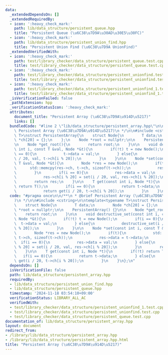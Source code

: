 ```yaml
---
data:
  _extendedDependsOn: []
  _extendedRequiredBy:
  - icon: ':heavy_check_mark:'
    path: lib/data_structure/persistent_queue.hpp
    title: "Persistent Queue (\u6C38\u7D9A\u30AD\u30E5\u30FC)"
  - icon: ':heavy_check_mark:'
    path: lib/data_structure/persistent_union_find.hpp
    title: "Persistent Union Find (\u6C38\u7D9A UnionFind)"
  _extendedVerifiedWith:
  - icon: ':heavy_check_mark:'
    path: test/library_checker/data_structure/persistent_queue.test.cpp
    title: test/library_checker/data_structure/persistent_queue.test.cpp
  - icon: ':heavy_check_mark:'
    path: test/library_checker/data_structure/persistent_unionfind.test.cpp
    title: test/library_checker/data_structure/persistent_unionfind.test.cpp
  - icon: ':heavy_check_mark:'
    path: test/library_checker/data_structure/persistent_unionfind_1.test.cpp
    title: test/library_checker/data_structure/persistent_unionfind_1.test.cpp
  _isVerificationFailed: false
  _pathExtension: hpp
  _verificationStatusIcon: ':heavy_check_mark:'
  attributes:
    document_title: "Persistent Array (\u6C38\u7D9A\u914D\u5217)"
    links: []
  bundledCode: "#line 2 \"lib/data_structure/persistent_array.hpp\"\n\n/**\n * @brief\
    \ Persistent Array (\u6C38\u7D9A\u914D\u5217)\n */\n\n#include <cstring>\n\ntemplate<typename\
    \ T>\nstruct PersistentArray{\n    struct Node{\n        T data;\n        Node\
    \ *ch[20] = {};\n    };\n    Node *root = nullptr;\n\n    PersistentArray() {}\n\
    \n    Node *get_root(){\n        return root;\n    }\n\n    void destructive_set(const\
    \ int i, const T &val, Node *&t){\n        if(!t) t = new Node();\n        if(i\
    \ == 0){\n            t->data = val;\n        } else{\n            destructive_set(i\
    \ / 20, val, t->ch[i % 20]);\n        }\n    }\n\n    Node *set(const int i, const\
    \ T &val, Node *&t){\n        Node *res = new Node();\n        if(t){\n      \
    \      std::memcpy(res->ch, t->ch, sizeof(t->ch));\n            res->data = t->data;\n\
    \        }\n        if(i == 0){\n            res->data = val;\n        } else{\n\
    \            res->ch[i % 20] = set(i / 20, val, res->ch[i % 20]);\n        }\n\
    \        return res;\n    }\n\n    T get(const int i, Node *t){\n        if(!t)\
    \ return T();\n        if(i == 0){\n            return t->data;\n        } else{\n\
    \            return get(i / 20, t->ch[i % 20]);\n        }\n    }\n};\n"
  code: "#pragma once\n\n/**\n * @brief Persistent Array (\u6C38\u7D9A\u914D\u5217\
    )\n */\n\n#include <cstring>\n\ntemplate<typename T>\nstruct PersistentArray{\n\
    \    struct Node{\n        T data;\n        Node *ch[20] = {};\n    };\n    Node\
    \ *root = nullptr;\n\n    PersistentArray() {}\n\n    Node *get_root(){\n    \
    \    return root;\n    }\n\n    void destructive_set(const int i, const T &val,\
    \ Node *&t){\n        if(!t) t = new Node();\n        if(i == 0){\n          \
    \  t->data = val;\n        } else{\n            destructive_set(i / 20, val, t->ch[i\
    \ % 20]);\n        }\n    }\n\n    Node *set(const int i, const T &val, Node *&t){\n\
    \        Node *res = new Node();\n        if(t){\n            std::memcpy(res->ch,\
    \ t->ch, sizeof(t->ch));\n            res->data = t->data;\n        }\n      \
    \  if(i == 0){\n            res->data = val;\n        } else{\n            res->ch[i\
    \ % 20] = set(i / 20, val, res->ch[i % 20]);\n        }\n        return res;\n\
    \    }\n\n    T get(const int i, Node *t){\n        if(!t) return T();\n     \
    \   if(i == 0){\n            return t->data;\n        } else{\n            return\
    \ get(i / 20, t->ch[i % 20]);\n        }\n    }\n};\n"
  dependsOn: []
  isVerificationFile: false
  path: lib/data_structure/persistent_array.hpp
  requiredBy:
  - lib/data_structure/persistent_union_find.hpp
  - lib/data_structure/persistent_queue.hpp
  timestamp: '2024-11-18 03:54:10+09:00'
  verificationStatus: LIBRARY_ALL_AC
  verifiedWith:
  - test/library_checker/data_structure/persistent_unionfind_1.test.cpp
  - test/library_checker/data_structure/persistent_unionfind.test.cpp
  - test/library_checker/data_structure/persistent_queue.test.cpp
documentation_of: lib/data_structure/persistent_array.hpp
layout: document
redirect_from:
- /library/lib/data_structure/persistent_array.hpp
- /library/lib/data_structure/persistent_array.hpp.html
title: "Persistent Array (\u6C38\u7D9A\u914D\u5217)"
---
```

